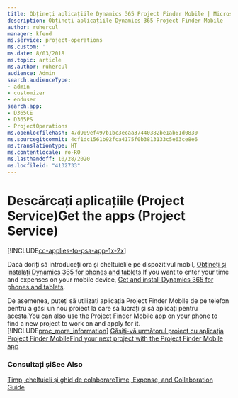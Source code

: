 ```yaml
---
title: Obțineți aplicațiile Dynamics 365 Project Finder Mobile | MicrosoftDocs
description: Obțineți aplicațiile Dynamics 365 Project Finder Mobile
author: ruhercul
manager: kfend
ms.service: project-operations
ms.custom: ''
ms.date: 8/03/2018
ms.topic: article
ms.author: ruhercul
audience: Admin
search.audienceType:
- admin
- customizer
- enduser
search.app:
- D365CE
- D365PS
- ProjectOperations
ms.openlocfilehash: 47d909ef497b1bc3ecaa37440382be1ab61d0830
ms.sourcegitcommit: 4cf1dc1561b92fca4175f0b3813133c5e63ce8e6
ms.translationtype: HT
ms.contentlocale: ro-RO
ms.lasthandoff: 10/28/2020
ms.locfileid: "4132733"
---
```

# <a name="get-the-apps-project-service"></a><span data-ttu-id="19661-103">Descărcați aplicațiile (Project Service)</span><span class="sxs-lookup"><span data-stu-id="19661-103">Get the apps (Project Service)</span></span>

[!INCLUDE[cc-applies-to-psa-app-1x-2x](../includes/cc-applies-to-psa-app-1x-2x.md)]

<span data-ttu-id="19661-104">Dacă doriți să introduceți ora și cheltuielile pe dispozitivul mobil, [Obțineți și instalați Dynamics 365 for phones and tablets](https://docs.microsoft.com/dynamics365/mobile-app/dynamics-365-phones-tablets-users-guide).</span><span class="sxs-lookup"><span data-stu-id="19661-104">If you want to enter your time and expenses on your mobile device, [Get and install Dynamics 365 for phones and tablets](https://docs.microsoft.com/dynamics365/mobile-app/dynamics-365-phones-tablets-users-guide).</span></span>  
  
 <span data-ttu-id="19661-105">De asemenea, puteți să utilizați aplicația Project Finder Mobile de pe telefon pentru a găsi un nou proiect la care să lucrați și să aplicați pentru acesta.</span><span class="sxs-lookup"><span data-stu-id="19661-105">You can also use the Project Finder Mobile app on your phone to find a new project to work on and apply for it.</span></span> [!INCLUDE[proc_more_information](../includes/proc-more-information.md)] <span data-ttu-id="19661-106">[Găsiți-vă următorul proiect cu aplicația Project Finder Mobile](../psa/find-next-project-finder-mobile-app.md)</span><span class="sxs-lookup"><span data-stu-id="19661-106">[Find your next project with the Project Finder Mobile app](../psa/find-next-project-finder-mobile-app.md)</span></span> 
  
### <a name="see-also"></a><span data-ttu-id="19661-107">Consultați și</span><span class="sxs-lookup"><span data-stu-id="19661-107">See Also</span></span>  
 [<span data-ttu-id="19661-108">Timp, cheltuieli și ghid de colaborare</span><span class="sxs-lookup"><span data-stu-id="19661-108">Time, Expense, and Collaboration Guide</span></span>](../psa/time-expense-collaboration-guide.md)
